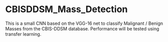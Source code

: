 # CBISDDSM_Mass_Detection
This is a small CNN based on the VGG-16 net to classify Malignant / Benign Masses from the CBIS-DDSM database.
Performance will be tested using transfer learning.
